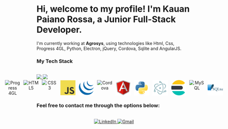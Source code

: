 <h1>Hi, welcome to my profile! I'm Kauan Paiano Rossa, a Junior Full-Stack Developer.</h1>

<p>
  I'm currently working at <strong>Agrosys</strong>, using technologies like Html, Css, Progress 4GL, Python, Electron, jQuery, Cordova, Sqlite and AngularJS.
</p>

<h3>My Tech Stack</h3>
<br>
<div>
    <a href="https://github.com/KauanRossa">
      <img height="180em" src="https://github-readme-stats.vercel.app/api?username=KauanRossa&show_icons=true&theme=prussian">
      <img height="180em" src="https://github-readme-stats.vercel.app/api/top-langs/?username=KauanRossa&layout=compact&theme=prussian">
    </a>
    <br>
    <div align="center" style="display: flex; justify-content: center; align-center: center; gap: 10px">
        <img src="https://chriscamicas.gallerycdn.vsassets.io/extensions/chriscamicas/openedge-abl/1.2.0/1587754986999/Microsoft.VisualStudio.Services.Icons.Default" width="50" height="50" alt="Progress 4GL"/>
        <img src="https://cdn.jsdelivr.net/gh/devicons/devicon/icons/html5/html5-original.svg" width="50" height="50" alt="HTML5"/>
        <img src="https://cdn.jsdelivr.net/gh/devicons/devicon/icons/css3/css3-original-wordmark.svg" width="50" height="50" alt="CSS3"/>
        <img src="https://github.com/devicons/devicon/blob/master/icons/javascript/javascript-original.svg" width="50" height="50" alt="JavaScript"/>
        <img src="https://github.com/devicons/devicon/blob/master/icons/jquery/jquery-original.svg" width="50" height="50" alt="jQuery"/>
        <img src="https://cordova.apache.org/static/img/cordova_256.png" width="50" height="50" alt="Cordova"/>
        <img src="https://github.com/devicons/devicon/blob/master/icons/angularjs/angularjs-original.svg" width="50" height="50" alt="AngularJS"/>
        <img src="https://github.com/devicons/devicon/blob/master/icons/python/python-original.svg" width="50" height="50" alt="Python"/>
        <img src="https://github.com/devicons/devicon/blob/master/icons/electron/electron-original.svg" width="50" height="50" alt="Electron"/>
        <img src="https://github.com/devicons/devicon/blob/master/icons/elasticsearch/elasticsearch-original.svg" width="50" height="50" alt="Elasticsearch"/>
        <img src="https://cdn.jsdelivr.net/gh/devicons/devicon/icons/mysql/mysql-original-wordmark.svg" width="50" height="50" alt="MySQL"/>
        <img src="https://github.com/devicons/devicon/blob/master/icons/sqlite/sqlite-original-wordmark.svg" width="50" height="50" alt="SQLite"/>
    </div>
    <h3>Feel free to contact me through the options below:</h3>
    <br>
    <div align="center">
        <a href="https://www.linkedin.com/in/kauan-paiano-rossa-845802269/">
            <img src="https://img.shields.io/badge/LinkedIn-0077B5?style=for-the-badge&logo=linkedin&logoColor=white" alt="LinkedIn">
        </a>
        <a href="mailto:kauanprog@gmail.com">
            <img src="https://img.shields.io/badge/Gmail-D14836?style=for-the-badge&logo=gmail&logoColor=white" alt="Gmail">
        </a>
    </div>
</div>
